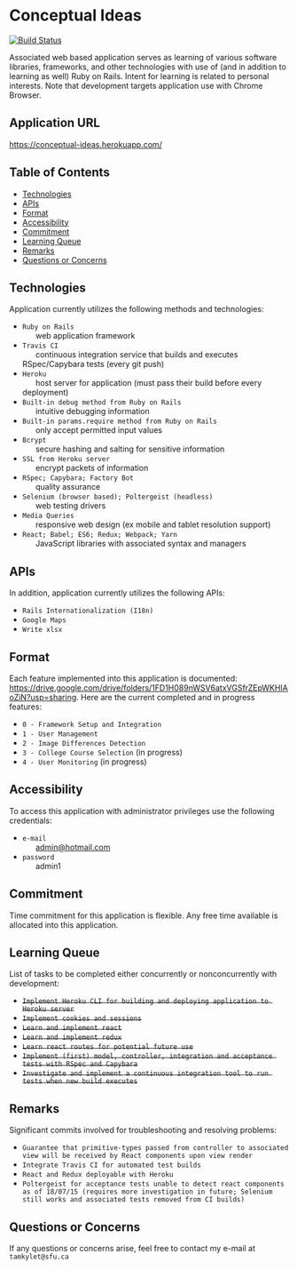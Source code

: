# Conceptual Ideas

[![Build Status](https://travis-ci.org/tamkylet/Conceptual_Ideas-tamkylet.svg?branch=master)](https://travis-ci.org/tamkylet/Conceptual_Ideas-tamkylet)

Associated web based application serves as learning of various software libraries, frameworks, and other technologies with use of (and in addition to learning as well) Ruby on Rails. Intent for learning is related to personal interests. Note that development targets application use with Chrome Browser.

## Application URL

https://conceptual-ideas.herokuapp.com/

## Table of Contents

- [Technologies](#Technologies)
- [APIs](#APIs)
- [Format](#Format)
- [Accessibility](#Accessibility)
- [Commitment](#Commitment)
- [Learning Queue](#Learning-Queue)
- [Remarks](#Remarks)
- [Questions or Concerns](#Questions-or-Concerns)

## <a name="Technologies"></a>Technologies

Application currently utilizes the following methods and technologies:

- `Ruby on Rails`<br>
&nbsp;&nbsp;&nbsp;&nbsp;&nbsp;&nbsp;web application framework
- `Travis CI`<br>
&nbsp;&nbsp;&nbsp;&nbsp;&nbsp;&nbsp;continuous integration service that builds and executes RSpec/Capybara tests (every git push)
- `Heroku`<br>
&nbsp;&nbsp;&nbsp;&nbsp;&nbsp;&nbsp;host server for application (must pass their build before every deployment)
- `Built-in debug method from Ruby on Rails`<br>
&nbsp;&nbsp;&nbsp;&nbsp;&nbsp;&nbsp;intuitive debugging information
- `Built-in params.require method from Ruby on Rails`<br>
&nbsp;&nbsp;&nbsp;&nbsp;&nbsp;&nbsp;only accept permitted input values
- `Bcrypt`<br>
&nbsp;&nbsp;&nbsp;&nbsp;&nbsp;&nbsp;secure hashing and salting for sensitive information
- `SSL from Heroku server`<br>
&nbsp;&nbsp;&nbsp;&nbsp;&nbsp;&nbsp;encrypt packets of information
- `RSpec; Capybara; Factory Bot`<br>
&nbsp;&nbsp;&nbsp;&nbsp;&nbsp;&nbsp;quality assurance
- `Selenium (browser based); Poltergeist (headless)`<br>
&nbsp;&nbsp;&nbsp;&nbsp;&nbsp;&nbsp;web testing drivers
- `Media Queries`<br>
&nbsp;&nbsp;&nbsp;&nbsp;&nbsp;&nbsp;responsive web design (ex mobile and tablet resolution support)
- `React; Babel; ES6; Redux; Webpack; Yarn`<br>
&nbsp;&nbsp;&nbsp;&nbsp;&nbsp;&nbsp;JavaScript libraries with associated syntax and managers

## <a name="APIs"></a>APIs

In addition, application currently utilizes the following APIs:
- `Rails Internationalization (I18n)`
- `Google Maps`
- `Write xlsx`

## <a name="Format"></a>Format

Each feature implemented into this application is documented: https://drive.google.com/drive/folders/1FD1H089nWSV6atxVGSfrZEpWKHIAoZiN?usp=sharing. Here are the current completed and in progress features:

- `0 - Framework Setup and Integration`<br>
- `1 - User Management`<br>
- `2 - Image Differences Detection`<br>
- `3 - College Course Selection` (in progress)<br>
- `4 - User Monitoring` (in progress)<br>

## <a name="Accessibility"></a>Accessibility

To access this application with administrator privileges use the following credentials:

- `e-mail`<br>
&nbsp;&nbsp;&nbsp;&nbsp;&nbsp;&nbsp;admin@hotmail.com
- `password`<br>
&nbsp;&nbsp;&nbsp;&nbsp;&nbsp;&nbsp;admin1

## <a name="Commitment"></a>Commitment

Time commitment for this application is flexible. Any free time available is allocated into this application.

## <a name="Learning-Queue"></a>Learning Queue

List of tasks to be completed either concurrently or nonconcurrently with development:

- <del>`Implement Heroku CLI for building and deploying application to Heroku server`</del>
- <del>`Implement cookies and sessions`</del>
- <del>`Learn and implement react`</del>
- <del>`Learn and implement redux`</del>
- <del>`Learn react routes for potential future use`</del>
- <del>`Implement (first) model, controller, integration and acceptance tests with RSpec and Capybara`</del>
- <del>`Investigate and implement a continuous integration tool to run tests when new build executes`</del>

## <a name="Remarks"></a>Remarks

Significant commits involved for troubleshooting and resolving problems:

- `Guarantee that primitive-types passed from controller to associated view will be received by React components upon view render`
- `Integrate Travis CI for automated test builds`
- `React and Redux deployable with Heroku`
- `Poltergeist for acceptance tests unable to detect react components as of 18/07/15 (requires more investigation in future; Selenium still works and associated tests removed from CI builds)`

## <a name="Questions-or-Concerns"></a>Questions or Concerns

If any questions or concerns arise, feel free to contact my e-mail at `tamkylet@sfu.ca`
